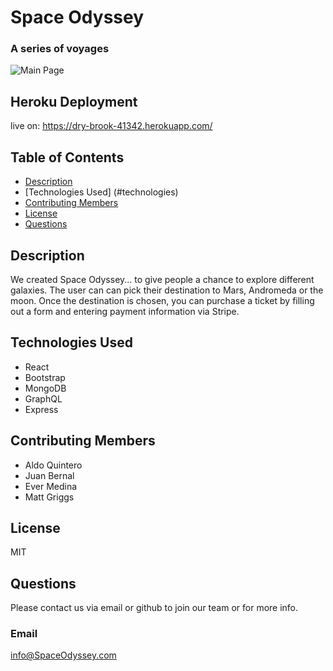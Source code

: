 # Space Odyssey

### A series of voyages

![Main Page](/client/public/layout/pictures/SpaceOdyssey.PNG)

## Heroku Deployment

live on: https://dry-brook-41342.herokuapp.com/

####

## Table of Contents

- [Description](#description)
- [Technologies Used] (#technologies)
- [Contributing Members](#contributors)
- [License](#license)
- [Questions](#questions)

## Description

We created Space Odyssey... to give people a chance to explore different galaxies. The user can can pick their destination to Mars, Andromeda or the moon. Once the destination is chosen, you can purchase a ticket by filling out a form and entering payment information via Stripe.

## Technologies Used

- React
- Bootstrap
- MongoDB
- GraphQL
- Express

## Contributing Members

- Aldo Quintero
- Juan Bernal
- Ever Medina
- Matt Griggs

## License

MIT

## Questions

Please contact us via email or github to join our team or for more info.

### Email

info@SpaceOdyssey.com

